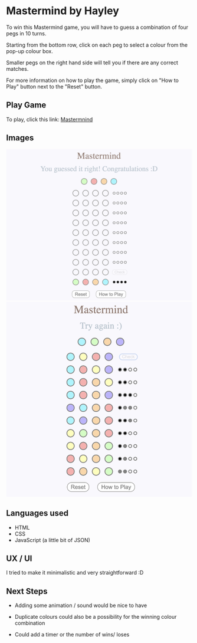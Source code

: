 # Mastermind by Hayley

To win this Mastermind game, you will have to guess a combination of four pegs in 10 turns.

Starting from the bottom row, click on each peg to select a colour from the pop-up colour box.

Smaller pegs on the right hand side will tell you if there are any correct matches.

For more information on how to play the game, simply click on "How to Play" button next to the "Reset" button.

## Play Game

To play, click this link: [Mastermnind](https://hayleykim.github.io/mastermind)


## Images

![Mastermind win image](img/Mastermind%20img.png)
![Mastermind lose image](img/lose.png)

## Languages used

* HTML
* CSS
* JavaScript (a little bit of JSON)

## UX / UI

I tried to make it minimalistic and very straightforward :D 

## Next Steps

* Adding some animation / sound would be nice to have
* Duplicate colours could also be a possibility for the winning colour combination

* Could add a timer or the number of wins/ loses

